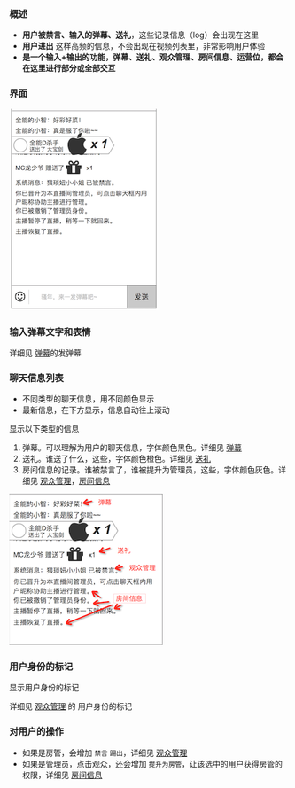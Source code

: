 ### 概述
* **用户被禁言、输入的弹幕、送礼**，这些记录信息（log）会出现在这里
* **用户进出** 这样高频的信息，不会出现在视频列表里，非常影响用户体验
* **是一个输入+输出的功能，弹幕、送礼、观众管理、房间信息、运营位，都会在这里进行部分或全部交互**

### 界面
![](img/chat.png)


### 输入弹幕文字和表情
详细见 [弹幕](danmaku.md)的发弹幕


### 聊天信息列表
* 不同类型的聊天信息，用不同颜色显示
* 最新信息，在下方显示，信息自动往上滚动

显示以下类型的信息

1. 弹幕。可以理解为用户的聊天信息，字体颜色黑色。详细见 [弹幕](function/danmaku.md)
2. 送礼。谁送了什么，这些，字体颜色橙色。详细见 [送礼](function/gift.md)
3. 房间信息的记录。谁被禁言了，谁被提升为管理员，这些，字体颜色灰色。详细见 [观众管理](function/usermanage.md)，[房间信息](function/roomadmin.md)

![聊天信息](img/chat-log.png)

### 用户身份的标记
显示用户身份的标记

详细见 [观众管理](function/usermanage.md) 的 用户身份的标记

### 对用户的操作
* 如果是房管，会增加 `禁言` `踢出`，详细见 [观众管理](usermanage.md)
* 如果是管理员，点击观众，还会增加 `提升为房管`，让该选中的用户获得房管的权限，详细见 [房间信息](roomadmin.md)
